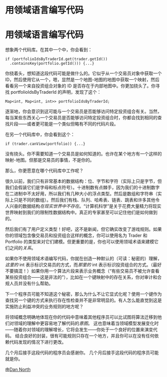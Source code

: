 # 用领域语言编写代码

# 用领域语言编写代码

想象两个代码库。在其中一个中，你会看到：

```
if (portfolioIdsByTraderId.get(trader.getId())
  .containsKey(portfolio.getId())) {...} 
```

你挠着头，想知道这段代码可能是做什么的。它似乎从一个交易员对象中获取一个 ID，然后使用它从一个，嗯，显然是一个地图-地图的地图中获取一个映射，然后看看另一个来自投资组合对象的 ID 是否存在于内部地图中。你更加挠头了。你寻找 portfolioIdsByTraderId 的声明，发现了这个：

```
Map<int, Map<int, int>> portfolioIdsByTraderId; 
```

逐渐地，你会意识到这可能与一个交易员是否能够访问特定投资组合有关。当然，每当某些东西关心一个交易员是否能够访问特定投资组合时，你都会找到相同的查找片段——或者更可能是一个类似但略有不同的代码片段。

在另一个代码库中，你会看到这个：

```
if (trader.canView(portfolio)) {...} 
```

没有挠头。你不需要知道一个交易员是如何知道的。也许在某个地方有一个这样的映射-地图。但那是交易员的事情，不是你的。

那么，你更愿意在哪个代码库中工作呢？

很久以前，我们只有非常基本的数据结构：位、字节和字符（实际上只是字节，但我们会假装它们是字母和标点符号）。十进制数有点棘手，因为我们的十进制数字在二进制中不太好用，所以我们有几种大小的浮点类型。然后是数组和字符串（实际上只是不同的数组）。然后我们有栈、队列、哈希表、链表、跳表和许多其他令人兴奋的数据结构*在现实世界中不存在*。“计算机科学”是关于花费大量精力将现实世界映射到我们的限制性数据结构中。真正的专家甚至可以记住他们是如何做到的。

然后我们有了用户定义类型！好吧，这不是新闻，但它确实改变了游戏规则。如果你的领域包含像交易员和投资组合这样的概念，你可以使用名为 Trader 和 Portfolio 的类型来对它们建模。但更重要的是，你也可以使用领域术语来建模它们之间的*关系*。

如果你不使用领域术语编写代码，你就在创造一种默认的（可读：秘密的）理解，*这里的* int 表示标识交易员的方式，而*那里的* int 表示标识投资组合的方式。（最好不要搞混！）如果你用一个算法片段来表示业务概念（“有些交易员不被允许查看某些投资组合——这是非法的”），比如在一个键映射中的存在关系，你对审计和合规人员并没有什么帮助。

下一个程序员可能不知道这个秘密，那么为什么不让它显式化呢？使用一个键作为查找另一个键的方式来执行存在性检查并不是非常明显的。有人怎么能直觉到这是实施防止利益冲突的业务规则的地方呢？

将领域概念明确地体现在你的代码中意味着其他程序员可以比试图将算法迁移到他们对领域的理解中更容易地了解代码的*意图*。 这也意味着当领域模型发展变化时——随着你对领域的理解增长，它将会发生——你处于一个良好的位置来演变代码。 结合良好的封装，很有可能规则只存在一个地方，并且你可以在没有任何依赖代码发现的情况下进行更改。

几个月后接手这段代码的程序员会感谢你。 几个月后接手这段代码的程序员可能就是你。

由[Dan North](http://programmer.97things.oreilly.com/wiki/index.php/Dan_North)
